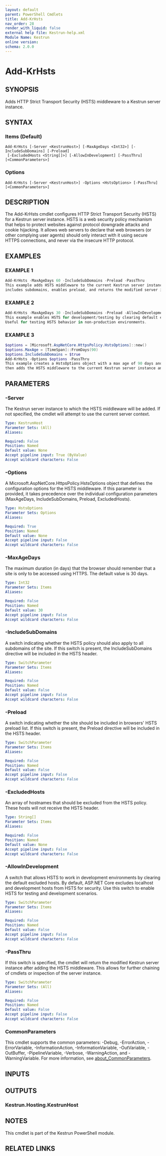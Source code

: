 ```yaml
---
layout: default
parent: PowerShell Cmdlets
title: Add-KrHsts
nav_order: 28
render_with_liquid: false
external help file: Kestrun-help.xml
Module Name: Kestrun
online version:
schema: 2.0.0
---
```


# Add-KrHsts

## SYNOPSIS
Adds HTTP Strict Transport Security (HSTS) middleware to a Kestrun server instance.

## SYNTAX

### Items (Default)
```
Add-KrHsts [-Server <KestrunHost>] [-MaxAgeDays <Int32>] [-IncludeSubDomains] [-Preload]
 [-ExcludedHosts <String[]>] [-AllowInDevelopment] [-PassThru] [<CommonParameters>]
```

### Options
```
Add-KrHsts [-Server <KestrunHost>] -Options <HstsOptions> [-PassThru] [<CommonParameters>]
```

## DESCRIPTION
The Add-KrHsts cmdlet configures HTTP Strict Transport Security (HSTS)
for a Kestrun server instance.
HSTS is a web security policy mechanism that helps
to protect websites against protocol downgrade attacks and cookie hijacking.
It allows web servers to declare that web browsers (or other complying user agents)
should only interact with it using secure HTTPS connections, and never via the insecure HTTP protocol.

## EXAMPLES

### EXAMPLE 1
```powershell
Add-KrHsts -MaxAgeDays 60 -IncludeSubDomains -Preload -PassThru
This example adds HSTS middleware to the current Kestrun server instance with a max age of 60 days,
includes subdomains, enables preload, and returns the modified server instance.
```

### EXAMPLE 2
```powershell
Add-KrHsts -MaxAgeDays 30 -IncludeSubDomains -Preload -AllowInDevelopment
This example enables HSTS for development/testing by clearing default excluded hosts.
Useful for testing HSTS behavior in non-production environments.
```

### EXAMPLE 3
```powershell
$options = [Microsoft.AspNetCore.HttpsPolicy.HstsOptions]::new()
$options.MaxAge = [TimeSpan]::FromDays(90)
$options.IncludeSubDomains = $true
Add-KrHsts -Options $options -PassThru
This example creates a HstsOptions object with a max age of 90 days and includes subdomains,
then adds the HSTS middleware to the current Kestrun server instance and returns the modified server instance.
```

## PARAMETERS

### -Server
The Kestrun server instance to which the HSTS middleware will be added.
If not specified, the cmdlet will attempt to use the current server context.

```yaml
Type: KestrunHost
Parameter Sets: (All)
Aliases:

Required: False
Position: Named
Default value: None
Accept pipeline input: True (ByValue)
Accept wildcard characters: False
```

### -Options
A Microsoft.AspNetCore.HttpsPolicy.HstsOptions object that defines the configuration options for
the HSTS middleware.
If this parameter is provided, it takes precedence over the individual configuration
parameters (MaxAgeDays, IncludeSubDomains, Preload, ExcludedHosts).

```yaml
Type: HstsOptions
Parameter Sets: Options
Aliases:

Required: True
Position: Named
Default value: None
Accept pipeline input: False
Accept wildcard characters: False
```

### -MaxAgeDays
The maximum duration (in days) that the browser should remember that a site is only to be accessed using HTTPS.
The default value is 30 days.

```yaml
Type: Int32
Parameter Sets: Items
Aliases:

Required: False
Position: Named
Default value: 30
Accept pipeline input: False
Accept wildcard characters: False
```

### -IncludeSubDomains
A switch indicating whether the HSTS policy should also apply to all subdomains of the site.
If this switch is present, the IncludeSubDomains directive will be included in the HSTS header.

```yaml
Type: SwitchParameter
Parameter Sets: Items
Aliases:

Required: False
Position: Named
Default value: False
Accept pipeline input: False
Accept wildcard characters: False
```

### -Preload
A switch indicating whether the site should be included in browsers' HSTS preload list.
If this switch is present, the Preload directive will be included in the HSTS header.

```yaml
Type: SwitchParameter
Parameter Sets: Items
Aliases:

Required: False
Position: Named
Default value: False
Accept pipeline input: False
Accept wildcard characters: False
```

### -ExcludedHosts
An array of hostnames that should be excluded from the HSTS policy.
These hosts will not receive the HSTS header.

```yaml
Type: String[]
Parameter Sets: Items
Aliases:

Required: False
Position: Named
Default value: None
Accept pipeline input: False
Accept wildcard characters: False
```

### -AllowInDevelopment
A switch that allows HSTS to work in development environments by clearing the default excluded hosts.
By default, ASP.NET Core excludes localhost and development hosts from HSTS for security.
Use this switch to enable HSTS for testing and development scenarios.

```yaml
Type: SwitchParameter
Parameter Sets: Items
Aliases:

Required: False
Position: Named
Default value: False
Accept pipeline input: False
Accept wildcard characters: False
```

### -PassThru
If this switch is specified, the cmdlet will return the modified Kestrun server instance
after adding the HSTS middleware.
This allows for further chaining of cmdlets or inspection of
the server instance.

```yaml
Type: SwitchParameter
Parameter Sets: (All)
Aliases:

Required: False
Position: Named
Default value: False
Accept pipeline input: False
Accept wildcard characters: False
```

### CommonParameters
This cmdlet supports the common parameters: -Debug, -ErrorAction, -ErrorVariable, -InformationAction, -InformationVariable, -OutVariable, -OutBuffer, -PipelineVariable, -Verbose, -WarningAction, and -WarningVariable. For more information, see [about_CommonParameters](http://go.microsoft.com/fwlink/?LinkID=113216).

## INPUTS

## OUTPUTS

### Kestrun.Hosting.KestrunHost
## NOTES
This cmdlet is part of the Kestrun PowerShell module.

## RELATED LINKS
